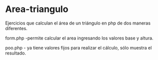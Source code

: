 # Area-triangulo
Ejercicios que calculan el área de un triángulo en php de dos maneras diferentes.

form.php -permite calcular el area ingresando los valores base y altura. 

poo.php - ya tiene valores fijos para realizar el cálculo, sólo muestra el resultado.
